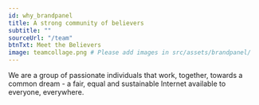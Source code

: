 ```yaml
---
id: why_brandpanel
title: A strong community of believers
subtitle: ""
sourceUrl: "/team"
btnTxt: Meet the Believers
image: teamcollage.png # Please add images in src/assets/brandpanel/
---
```


We are a group of passionate individuals that work, together, towards a common dream - a fair, equal and sustainable Internet available to everyone, everywhere.
